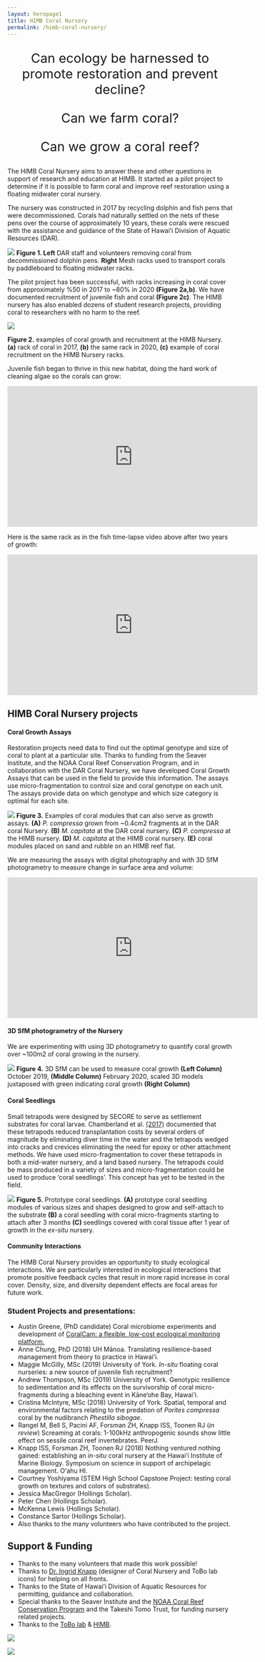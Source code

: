 ```yaml
---
layout: heropage1
title: HIMB Coral Nursery
permalink: /himb-coral-nursery/
---
```

<body>
<p style="text-align: center; font-size:3vw;">Can ecology be harnessed to promote restoration and prevent decline?</p>
<p style="text-align: center; font-size:3vw;">Can we farm coral?</p>
<p style="text-align: center; font-size:3vw;">Can we grow a coral reef?</p>
</body>

The HIMB Coral Nursery aims to answer these and other questions in support of research and education at HIMB. It started as a pilot project to determine if it is possible to farm coral and improve reef restoration using a floating midwater coral nursery.  

The nursery was constructed in 2017 by recycling dolphin and fish pens that were decommissioned. Corals had naturally settled on the nets of these pens over the course of approximately 10 years, these corals were rescued with the assistance and guidance of the State of Hawaiʻi Division of Aquatic Resources (DAR).  

![](/images/coral_collection.jpg)
**Figure 1. Left** DAR staff and volunteers removing coral from decommissioned dolphin pens. **Right** Mesh racks used to transport corals by paddleboard to floating midwater racks.

The pilot project has been successful, with racks  increasing in coral cover from approximately %50 in 2017 to ~80% in 2020 **(Figure 2a,b)**.  We have documented recruitment of juvenile fish and coral **(Figure 2c)**. The HIMB nursery has also enabled dozens of student research projects, providing coral to researchers with no harm to the reef.

![](/images/coralfarm-Figure1.jpg)

**Figure 2.** examples of coral growth and recruitment at the HIMB Nursery. **(a)** rack of coral in 2017, **(b)** the same rack in 2020, **(c)** example of coral recruitment on the HIMB Nursery racks.

Juvenile fish began to thrive in this new habitat, doing the hard work of cleaning algae so the corals can grow:

<iframe width="560" height="315" src="https://www.youtube.com/embed/OC37PyxF9Jo" frameborder="0" allow="accelerometer; autoplay; encrypted-media; gyroscope; picture-in-picture" allowfullscreen></iframe>

Here is the same rack as in the fish time-lapse video above after two years of growth:

<iframe width="560" height="315" src="https://www.youtube.com/embed/maO661zyRgQ" frameborder="0" allow="accelerometer; autoplay; encrypted-media; gyroscope; picture-in-picture" allowfullscreen></iframe>



## HIMB Coral Nursery projects

#### Coral Growth Assays
Restoration projects need data to find out the optimal genotype and size of coral to plant at a particular site. Thanks to funding from the Seaver Institute, and the NOAA Coral Reef Conservation Program, and in collaboration with the DAR Coral Nursery, we have developed Coral Growth Assays that can be used in the field to provide this information. The assays use micro-fragmentation to control size and coral genotype on each unit. The assays provide data on which genotype and which size category is optimal for each site.

![](/images/coral-assays.jpg)
**Figure 3.** Examples of coral modules that can also serve as growth assays. **(A)** *P. compressa* grown from ~0.4cm2 fragments at in the DAR coral Nursery. **(B)** *M. capitata* at the DAR coral nursery. **(C)** *P. compressa* at the HIMB nursery. **(D)** *M. capitata* at the HIMB coral nursery. **(E)** coral modules placed on sand and rubble on an HIMB reef flat.

We are measuring the assays with digital photography and with 3D SfM photogrametry to measure change in surface area and volume:
<iframe width="560" height="315" src="https://www.youtube.com/embed/-bKyCrAhH-4" frameborder="0" allow="accelerometer; autoplay; encrypted-media; gyroscope; picture-in-picture" allowfullscreen></iframe>



#### 3D SfM photogrametry of the Nursery
We are experimenting with using 3D photogrametry to quantify coral growth over ~100m2 of coral growing in the nursery.

![](/images/3D-colony-growth.png)
**Figure 4.** 3D SfM can be used to measure coral growth **(Left Column)** October 2019, **(Middle Column)** February 2020, scaled 3D models juxtaposed with green indicating coral growth **(Right Column)**

#### Coral Seedlings
Small tetrapods were designed by SECORE to serve as settlement substrates for coral larvae. Chamberland et al. [(2017)](https://www.nature.com/articles/s41598-017-17555-z) documented that these tetrapods reduced transplantation costs by several orders of magnitude by eliminating diver time in the water and the tetrapods wedged into cracks and crevices eliminating the need for epoxy or other attachment methods. We have used micro-fragmentation to cover these tetrapods in both a mid-water nursery, and a land based nursery. The tetrapods could be mass produced in a variety of sizes and micro-fragmentation could be used to produce ‘coral seedlings’. This concept has yet to be tested in the field.

![](/images/coral-seedlings.jpg)
**Figure 5.** Prototype coral seedlings. **(A)** prototype coral seedling modules of various sizes and shapes designed to grow and self-attach to the substrate **(B)** a coral seedling with coral micro-fragments starting to attach after 3 months **(C)** seedlings covered with coral tissue after 1 year of growth in the *ex-situ* nursery.

#### Community Interactions
The HIMB Coral Nursery provides an opportunity to study ecological interactions. We are particularly interested in ecological interactions that promote positive feedback cycles that result in more rapid increase in coral cover. Density, size, and diversity dependent effects are focal areas for future work.  

### Student Projects and presentations:
- Austin Greene, (PhD candidate) Coral microbiome experiments and development of [CoralCam: a flexible, low-cost ecological monitoring platform.](https://www.sciencedirect.com/science/article/pii/S2468067219300537)
- Anne Chung, PhD (2018) UH Mānoa. Translating resilience-based management from theory to practice in Hawaiʻi.
- Maggie McGilly, MSc (2019) University of York. *In-situ* floating coral nurseries: a new source of juvenile fish recruitment?
- Andrew Thompson, MSc (2019) University of York. Genotypic resilience to sedimentation and its effects on the survivorship of coral micro-fragments during a bleaching event in Kāne‘ohe Bay, Hawai’i.
- Cristina McIntyre, MSc (2018) University of York. Spatial, temporal and environmental factors relating to the predation of *Porites compressa* coral by the nudibranch *Phestilla sibogae*.
- Rangel M, Bell S, Pacini AF, Forsman ZH, Knapp ISS, Toonen RJ (*in review*) Screaming at corals: 1-100kHz anthropogenic sounds show little effect on sessile coral reef invertebrates. PeerJ.
- Knapp ISS, Forsman ZH, Toonen RJ (2018) Nothing ventured nothing gained: establishing an *in-situ* coral nursery at the Hawai‘i Institute of Marine Biology. Symposium on science in support of archipelagic management. Oʻahu HI.
- Courtney Yoshiyama (STEM High School Capstone Project: testing coral growth on textures and colors of substrates).
- Jessica MacGregor (Hollings Scholar).
- Peter Chen (Hollings Scholar).
- McKenna Lewis (Hollings Scholar).
- Constance Sartor (Hollings Scholar).
- Also thanks to the many volunteers who have contributed to the project.

## Support & Funding
- Thanks to the many volunteers that made this work possible!
- Thanks to [Dr. Ingrid Knapp](http://tobolab.org/people/postdoctoral-researchers/ingrid-knapp/) (designer of Coral Nursery and ToBo lab icons) for helping on all fronts.
- Thanks to the State of Hawaiʻi Division of Aquatic Resources for permitting, guidance and collaboration.
- Special thanks to the Seaver Institute and the [NOAA Coral Reef Conservation Program](https://coralreef.noaa.gov/) and the Takeshi Tomo Trust, for funding nursery related projects.
- Thanks to the [ToBo lab](http://tobolab.org/) & [HIMB](http://www.himb.hawaii.edu/).


![](images/tricon.png)



![](/images/coral-farm-panorama.png)
